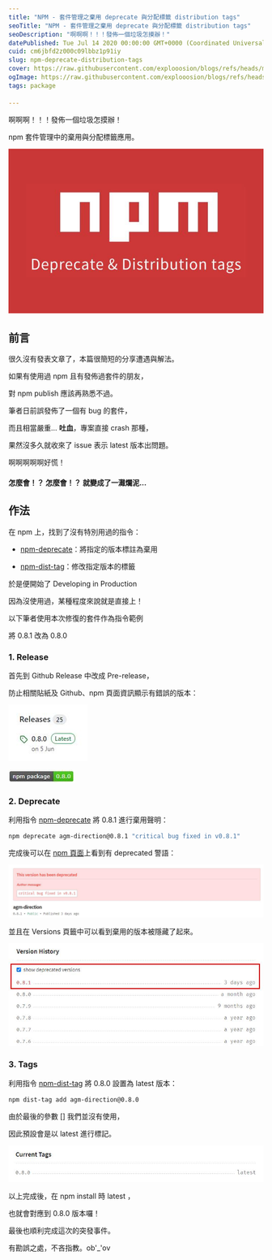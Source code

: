 ```yaml
---
title: "NPM - 套件管理之棄用 deprecate 與分配標籤 distribution tags"
seoTitle: "NPM - 套件管理之棄用 deprecate 與分配標籤 distribution tags"
seoDescription: "啊啊啊！！！發佈一個垃圾怎摸辦！"
datePublished: Tue Jul 14 2020 00:00:00 GMT+0000 (Coordinated Universal Time)
cuid: cm6jbfd2z000c09lbbz1p91iy
slug: npm-deprecate-distribution-tags
cover: https://raw.githubusercontent.com/explooosion/blogs/refs/heads/main/docs/images/2020-07-14_NPM%20-%20%E5%A5%97%E4%BB%B6%E7%AE%A1%E7%90%86%E4%B9%8B%E6%A3%84%E7%94%A8%20deprecate%20%E8%88%87%E5%88%86%E9%85%8D%E6%A8%99%E7%B1%A4%20distribution%20tags/banner/1594727263.png
ogImage: https://raw.githubusercontent.com/explooosion/blogs/refs/heads/main/docs/images/2020-07-14_NPM%20-%20%E5%A5%97%E4%BB%B6%E7%AE%A1%E7%90%86%E4%B9%8B%E6%A3%84%E7%94%A8%20deprecate%20%E8%88%87%E5%88%86%E9%85%8D%E6%A8%99%E7%B1%A4%20distribution%20tags/banner/1594727263.png
tags: package

---
```


啊啊啊！！！發佈一個垃圾怎摸辦！

npm 套件管理中的棄用與分配標籤應用。

[![1594727263.png](https://raw.githubusercontent.com/explooosion/blogs/refs/heads/main/docs/images/2020-07-14_NPM%20-%20%E5%A5%97%E4%BB%B6%E7%AE%A1%E7%90%86%E4%B9%8B%E6%A3%84%E7%94%A8%20deprecate%20%E8%88%87%E5%88%86%E9%85%8D%E6%A8%99%E7%B1%A4%20distribution%20tags/1594727263.png)](https://dotblogsfile.blob.core.windows.net/user/robby/c901b341-0c8d-4d3a-988c-f9b514f26816/1594727263.png)

前言
--

很久沒有發表文章了，本篇很簡短的分享遭遇與解法。

如果有使用過 npm 且有發佈過套件的朋友，

對 npm publish 應該再熟悉不過。

筆者日前誤發佈了一個有 bug 的套件，

而且相當嚴重... **吐血**，專案直接 crash 那種，

果然沒多久就收來了 issue 表示 latest 版本出問題。

啊啊啊啊啊好慌！

#### **怎麼會！？ 怎麼會！？ 就變成了一灘爛泥...**

作法
--

在 npm 上，找到了沒有特別用過的指令：

*   [npm-deprecate](https://docs.npmjs.com/cli/deprecate)：將指定的版本標註為棄用
    
*   [npm-dist-tag](https://docs.npmjs.com/cli/dist-tag)：修改指定版本的標籤
    

於是便開始了 Developing in Production

因為沒使用過，某種程度來說就是直接上！

以下筆者使用本次修復的套件作為指令範例

將 0.8.1 改為 0.8.0

### 1\. Release

首先到 Github Release 中改成 Pre-release，

防止相關貼紙及 Github、npm 頁面資訊顯示有錯誤的版本：

![1594725206.png](https://raw.githubusercontent.com/explooosion/blogs/refs/heads/main/docs/images/2020-07-14_NPM%20-%20%E5%A5%97%E4%BB%B6%E7%AE%A1%E7%90%86%E4%B9%8B%E6%A3%84%E7%94%A8%20deprecate%20%E8%88%87%E5%88%86%E9%85%8D%E6%A8%99%E7%B1%A4%20distribution%20tags/1594725206.png)

![1594725242.png](https://raw.githubusercontent.com/explooosion/blogs/refs/heads/main/docs/images/2020-07-14_NPM%20-%20%E5%A5%97%E4%BB%B6%E7%AE%A1%E7%90%86%E4%B9%8B%E6%A3%84%E7%94%A8%20deprecate%20%E8%88%87%E5%88%86%E9%85%8D%E6%A8%99%E7%B1%A4%20distribution%20tags/1594725242.png)

### 2\. Deprecate

利用指令 [npm-deprecate](https://docs.npmjs.com/cli/deprecate) 將 0.8.1 進行棄用聲明：

```bash
npm deprecate agm-direction@0.8.1 "critical bug fixed in v0.8.1"
```

完成後可以在 [npm 頁面](https://www.npmjs.com/package/agm-direction/v/0.8.1)上看到有 deprecated 警語：

[![1594725328.png](https://raw.githubusercontent.com/explooosion/blogs/refs/heads/main/docs/images/2020-07-14_NPM%20-%20%E5%A5%97%E4%BB%B6%E7%AE%A1%E7%90%86%E4%B9%8B%E6%A3%84%E7%94%A8%20deprecate%20%E8%88%87%E5%88%86%E9%85%8D%E6%A8%99%E7%B1%A4%20distribution%20tags/1594725328.png)](https://dotblogsfile.blob.core.windows.net/user/robby/c901b341-0c8d-4d3a-988c-f9b514f26816/1594725328.png)

並且在 Versions 頁籤中可以看到棄用的版本被隱藏了起來。

[![1594725939.png](https://raw.githubusercontent.com/explooosion/blogs/refs/heads/main/docs/images/2020-07-14_NPM%20-%20%E5%A5%97%E4%BB%B6%E7%AE%A1%E7%90%86%E4%B9%8B%E6%A3%84%E7%94%A8%20deprecate%20%E8%88%87%E5%88%86%E9%85%8D%E6%A8%99%E7%B1%A4%20distribution%20tags/1594725939.png)](https://dotblogsfile.blob.core.windows.net/user/robby/c901b341-0c8d-4d3a-988c-f9b514f26816/1594725939.png)

### 3\. Tags

利用指令 [npm-dist-tag](https://docs.npmjs.com/cli/dist-tag) 將 0.8.0 設置為 latest 版本：

```bash
npm dist-tag add agm-direction@0.8.0
```

由於最後的參數 \[<tag>\] 我們並沒有使用，

因此預設會是以 latest 進行標記。　

[![1594726029.png](https://raw.githubusercontent.com/explooosion/blogs/refs/heads/main/docs/images/2020-07-14_NPM%20-%20%E5%A5%97%E4%BB%B6%E7%AE%A1%E7%90%86%E4%B9%8B%E6%A3%84%E7%94%A8%20deprecate%20%E8%88%87%E5%88%86%E9%85%8D%E6%A8%99%E7%B1%A4%20distribution%20tags/1594726029.png)](https://dotblogsfile.blob.core.windows.net/user/robby/c901b341-0c8d-4d3a-988c-f9b514f26816/1594726029.png)

以上完成後，在 npm install 時 latest ，

也就會對應到 0.8.0 版本囉！

最後也順利完成這次的突發事件。

有勘誤之處，不吝指教。ob'\_'ov